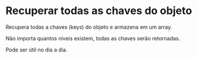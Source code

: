 # Recuperar todas as chaves do objeto

Recupera todas a chaves (keys) do objeto e armazena em um array.

Não importa quantos níveis existem, todas as chaves serão retornadas.

Pode ser útil no dia a dia.